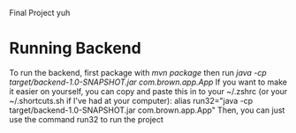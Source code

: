 Final Project yuh

# Running Backend
To run the backend, first package with *mvn package* then run *java -cp target/backend-1.0-SNAPSHOT.jar com.brown.app.App*
If you want to make it easier on yourself, you can copy and paste this in to your ~/.zshrc (or your ~/.shortcuts.sh if I've had at your computer):
alias run32="java -cp target/backend-1.0-SNAPSHOT.jar com.brown.app.App"
Then, you can just use the command run32 to run the project